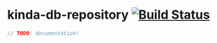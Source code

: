 # kinda-db-repository [![Build Status](https://travis-ci.org/kinda/kinda-db-repository.svg?branch=master)](https://travis-ci.org/kinda/kinda-db-repository)

```js
// TODO: documentation!
```
